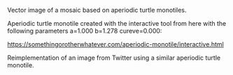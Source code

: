 Vector image of a mosaic based on aperiodic turtle monotiles.

Aperiodic turtle monotile created with the interactive tool from here with the following parameters a=1.000 b=1.278 cureve=0.000:
 
https://somethingorotherwhatever.com/aperiodic-monotile/interactive.html

Reimplementation of an image from Twitter using a similar aperiodic turtle monotile.